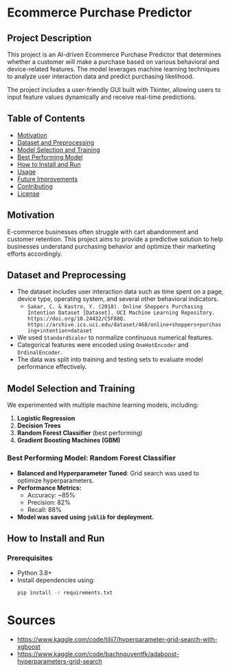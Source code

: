 # Ecommerce Purchase Predictor

## Project Description

This project is an AI-driven Ecommerce Purchase Predictor that determines whether a customer will make a purchase based on various behavioral and device-related features. The model leverages machine learning techniques to analyze user interaction data and predict purchasing likelihood.

The project includes a user-friendly GUI built with Tkinter, allowing users to input feature values dynamically and receive real-time predictions.

## Table of Contents

- [Motivation](#motivation)
- [Dataset and Preprocessing](#dataset-and-preprocessing)
- [Model Selection and Training](#model-selection-and-training)
- [Best Performing Model](#best-performing-model)
- [How to Install and Run](#how-to-install-and-run)
- [Usage](#usage)
- [Future Improvements](#future-improvements)
- [Contributing](#contributing)
- [License](#license)

## Motivation

E-commerce businesses often struggle with cart abandonment and customer retention. This project aims to provide a predictive solution to help businesses understand purchasing behavior and optimize their marketing efforts accordingly.

## Dataset and Preprocessing

- The dataset includes user interaction data such as time spent on a page, device type, operating system, and several other behavioral indicators.
  - ```Sakar, C. & Kastro, Y. (2018). Online Shoppers Purchasing Intention Dataset [Dataset]. UCI Machine Learning Repository. https://doi.org/10.24432/C5F88Q. https://archive.ics.uci.edu/dataset/468/online+shoppers+purchasing+intention+dataset```
- We used `StandardScaler` to normalize continuous numerical features.
- Categorical features were encoded using `OneHotEncoder` and `OrdinalEncoder`.
- The data was split into training and testing sets to evaluate model performance effectively.

## Model Selection and Training

We experimented with multiple machine learning models, including:

1. **Logistic Regression**
2. **Decision Trees**
3. **Random Forest Classifier** (best performing)
4. **Gradient Boosting Machines (GBM)**

### Best Performing Model: Random Forest Classifier

- **Balanced and Hyperparameter Tuned**: Grid search was used to optimize hyperparameters.
- **Performance Metrics:**
  - Accuracy: ~85%
  - Precision: 82%
  - Recall: 88%
- **Model was saved using `joblib` for deployment.**

## How to Install and Run

### Prerequisites

- Python 3.8+
- Install dependencies using:
  ```sh
  pip install -r requirements.txt

# Sources
* https://www.kaggle.com/code/tilii7/hyperparameter-grid-search-with-xgboost
* https://www.kaggle.com/code/bachnguyentfk/adaboost-hyperparameters-grid-search